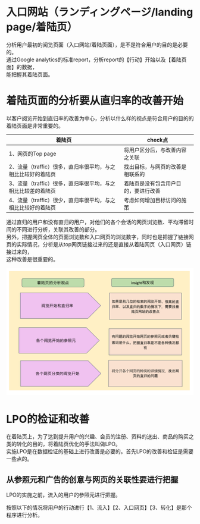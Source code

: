 # 入口网站（ランディングページ/landing page/着陆页）
<p>分析用户最初的阅览页面（入口网站/着陆页面），是不是符合用户的目的是必要的。<br>
通过Google analytics的标准report，分析report的【行动】开始以及【着陆页面】的数据，<br>
能把握其着陆页面。
</p>

# 着陆页面的分析要从直归率的改善开始

<p>以客户阅览开始到直归率的改善为中心，分析以什么样的视点是符合用户的目的的着陆页面是非常重要的。</p>


| 着陆页 | check点 |
|-|-|
| 1、网页的Top page | 将用户区分后，与改善内容之关联 |
| 2、流量（traffic）很多，直归率很平均，与之相比比较好的着陆页 | 找出目标，与网页的改善是相联系的  |
| 3、流量（traffic）很多，直归率很平均，与之相比比较差的着陆页 | 着陆页是没有包含用户目的，要进行改善 |
| 4、流量（traffic）很少，直归率很平均，与之相比比较好的着陆页 | 考虑如何增加目标访问的施策  |

<p>通过直归的用户和没有直归的用户，对他们的各个会话的网页浏览数、平均滞留时间的不同进行分析，关联其改善的部分。<br>
另外，把握网页全体的页面浏览数和入口网页的浏览数字，同时也是把握了链接网页的实际情况，分析是从top网页链接过来的还是直接从着陆网页（入口网页）链接过来的，<br>
这种改善是很重要的。
</p>

![入口网页分析和改善](https://github.com/Seankharisma/Data_Analysis_Project/blob/master/Web%20analyst/Web%E8%A7%A3%E6%9E%90/picture/landing_page_analysis_%20amelioration.png)

# LPO的检证和改善
<p>
在着陆页上，为了达到提升用户的兴趣、会员的注册、资料的送出、商品的购买之类的转化的目的，将着陆页优化的手法叫做LPO。<br>
实施LPO是在数据检证的基础上进行改善是必要的。首先LPO的改善和检证是需要一些点的。
</p>

## 从参照元和广告的创意与网页的关联性要进行把握

<p>LPO的实施之前，流入的用户的参照元进行把握。</p>
按照以下的情况将用户的行动进行【1、流入】【2、入口网页】【3、转化】是那个程序进行分析。